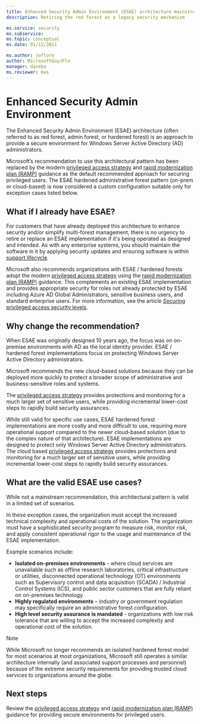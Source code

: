 ```yaml
---
title: Enhanced Security Admin Environment (ESAE) architecture mainstream retirement
description: Retiring the red forest as a legacy security mechanism

ms.service: security
ms.subservice: 
ms.topic: conceptual
ms.date: 01/12/2021

ms.author: joflore
author: MicrosoftGuyJFlo
manager: daveba
ms.reviewer: mas
---
```

# Enhanced Security Admin Environment

The Enhanced Security Admin Environment (ESAE) architecture (often referred to as red forest, admin forest, or hardened forest) is an approach to provide a secure environment for Windows Server Active Directory (AD) administrators.

Microsoft’s recommendation to use this architectural pattern has been replaced by the modern [privileged access strategy](privileged-access-strategy.md) and [rapid modernization plan (RAMP)](security-rapid-modernization-plan.md) guidance as the default recommended approach for securing privileged users. The ESAE hardened administrative forest pattern (on-prem or cloud-based) is now considered a custom configuration suitable only for exception cases listed below.

## What if I already have ESAE?

For customers that have already deployed this architecture to enhance security and/or simplify multi-forest management, there is no urgency to retire or replace an ESAE implementation if it's being operated as designed and intended. As with any enterprise systems, you should maintain the software in it by applying security updates and ensuring software is within [support lifecycle](/lifecycle/).

Microsoft also recommends organizations with ESAE / hardened forests adopt the modern [privileged access strategy](privileged-access-strategy.md) using the [rapid modernization plan (RAMP)](security-rapid-modernization-plan.md) guidance. This complements an existing ESAE implementation and provides appropriate security for roles not already protected by ESAE including Azure AD Global Administrators, sensitive business users, and standard enterprise users. For more information, see the article [Securing privileged access security levels](privileged-access-security-levels.md).

## Why change the recommendation?

When ESAE was originally designed 10 years ago, the focus was on on-premise environments with AD as the local identity provider. ESAE / hardened forest implementations focus on protecting Windows Server Active Directory administrators.

Microsoft recommends the new cloud-based solutions because they can be deployed more quickly to protect a broader scope of administrative and business-sensitive roles and systems.

The [privileged access strategy](privileged-access-strategy.md) provides protections and monitoring for a much larger set of sensitive users, while providing incremental lower-cost steps to rapidly build security assurances.

While still valid for specific use cases, ESAE hardened forest implementations are more costly and more difficult to use, requiring more operational support compared to the newer cloud-based solution (due to the complex nature of that architecture). ESAE implementations are designed to protect only Windows Server Active Directory administrators. The cloud based [privileged access strategy](privileged-access-strategy.md) provides protections and monitoring for a much larger set of sensitive users, while providing incremental lower-cost steps to rapidly build security assurances.

## What are the valid ESAE use cases?

While not a mainstream recommendation, this architectural pattern is valid in a limited set of scenarios.

In these exception cases, the organization must accept the increased technical complexity and operational costs of the solution. The organization must have a sophisticated security program to measure risk, monitor risk, and apply consistent operational rigor to the usage and maintenance of the ESAE implementation.

Example scenarios include:

- **Isolated on-premises environments** - where cloud services are unavailable such as offline research laboratories, critical infrastructure or utilities, disconnected operational technology (OT) environments such as Supervisory control and data acquisition (SCADA) / Industrial Control Systems (ICS), and public sector customers that are fully reliant on on-premises technology.
- **Highly regulated environments** – industry or government regulation may specifically require an administrative forest configuration.
- **High level security assurance is mandated** - organizations with low risk tolerance that are willing to accept the increased complexity and operational cost of the solution.

> [!NOTE]
> While Microsoft no longer recommends an isolated hardened forest model for most scenarios at most organizations, Microsoft still operates a similar architecture internally (and associated support processes and personnel) because of the extreme security requirements for providing trusted cloud services to organizations around the globe.

## Next steps

Review the [privileged access strategy](privileged-access-strategy.md) and [rapid modernization plan (RAMP)](security-rapid-modernization-plan.md) guidance for providing secure environments for privileged users.
